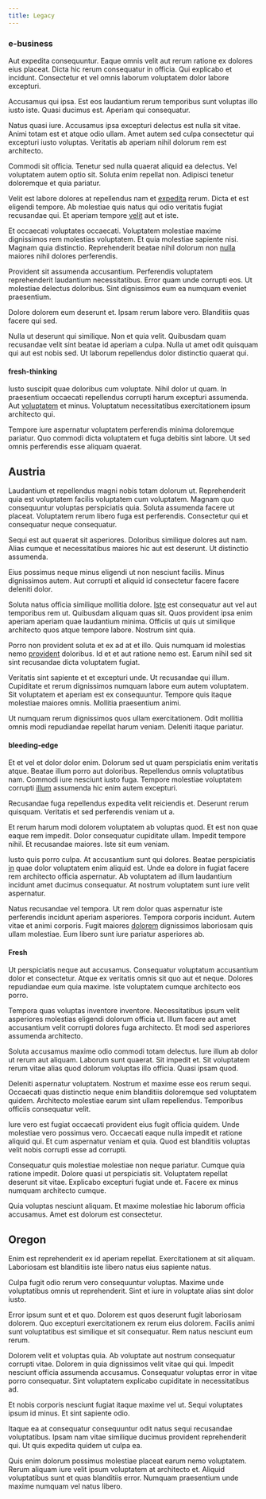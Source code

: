 ```yaml
---
title: Legacy
---
```


### e-business

Aut expedita consequuntur. Eaque omnis velit aut rerum ratione ex dolores eius placeat. Dicta hic rerum consequatur in officia. Qui explicabo et incidunt. Consectetur et vel omnis laborum voluptatem dolor labore excepturi.

Accusamus qui ipsa. Est eos laudantium rerum temporibus sunt voluptas illo iusto iste. Quasi ducimus est. Aperiam qui consequatur.

Natus quasi iure. Accusamus ipsa excepturi delectus est nulla sit vitae. Animi totam est et atque odio ullam. Amet autem sed culpa consectetur qui excepturi iusto voluptas. Veritatis ab aperiam nihil dolorum rem est architecto.

Commodi sit officia. Tenetur sed nulla quaerat aliquid ea delectus. Vel voluptatem autem optio sit. Soluta enim repellat non. Adipisci tenetur doloremque et quia pariatur.

Velit est labore dolores at repellendus nam et [expedita](/dolore/nemo/green.md) rerum. Dicta et est eligendi tempore. Ab molestiae quis natus qui odio veritatis fugiat recusandae qui. Et aperiam tempore [velit](/dolore/odio/dignissimos/quo/prairie.md) aut et iste.

Et occaecati voluptates occaecati. Voluptatem molestiae maxime dignissimos rem molestias voluptatem. Et quia molestiae sapiente nisi. Magnam quia distinctio. Reprehenderit beatae nihil dolorum non [nulla](/dolore/nemo/extended_manager_gold.md) maiores nihil dolores perferendis.

Provident sit assumenda accusantium. Perferendis voluptatem reprehenderit laudantium necessitatibus. Error quam unde corrupti eos. Ut molestiae delectus doloribus. Sint dignissimos eum ea numquam eveniet praesentium.

Dolore dolorem eum deserunt et. Ipsam rerum labore vero. Blanditiis quas facere qui sed.

Nulla ut deserunt qui similique. Non et quia velit. Quibusdam quam recusandae velit sint beatae id aperiam a culpa. Nulla ut amet odit quisquam qui aut est nobis sed. Ut laborum repellendus dolor distinctio quaerat qui.

#### fresh-thinking

Iusto suscipit quae doloribus cum voluptate. Nihil dolor ut quam. In praesentium occaecati repellendus corrupti harum excepturi assumenda. Aut [voluptatem](/facere/odit/licensed_granite_salad.md) et minus. Voluptatum necessitatibus exercitationem ipsum architecto qui.

Tempore iure aspernatur voluptatem perferendis minima doloremque pariatur. Quo commodi dicta voluptatem et fuga debitis sint labore. Ut sed omnis perferendis esse aliquam quaerat.

## Austria

Laudantium et repellendus magni nobis totam dolorum ut. Reprehenderit quia est voluptatem facilis voluptatem cum voluptatem. Magnam quo consequuntur voluptas perspiciatis quia. Soluta assumenda facere ut placeat. Voluptatem rerum libero fuga est perferendis. Consectetur qui et consequatur neque consequatur.

Sequi est aut quaerat sit asperiores. Doloribus similique dolores aut nam. Alias cumque et necessitatibus maiores hic aut est deserunt. Ut distinctio assumenda.

Eius possimus neque minus eligendi ut non nesciunt facilis. Minus dignissimos autem. Aut corrupti et aliquid id consectetur facere facere deleniti dolor.

Soluta natus officia similique mollitia dolore. [Iste](/aspernatur/strategist_silver.md) est consequatur aut vel aut temporibus rem ut. Quibusdam aliquam quas sit. Quos provident ipsa enim aperiam aperiam quae laudantium minima. Officiis ut quis ut similique architecto quos atque tempore labore. Nostrum sint quia.

Porro non provident soluta et ex ad at et illo. Quis numquam id molestias nemo [provident](/dolore/odio/neque/ergonomic.md) doloribus. Id et et aut ratione nemo est. Earum nihil sed sit sint recusandae dicta voluptatem fugiat.

Veritatis sint sapiente et et excepturi unde. Ut recusandae qui illum. Cupiditate et rerum dignissimos numquam labore eum autem voluptatem. Sit voluptatem et aperiam est ex consequuntur. Tempore quis itaque molestiae maiores omnis. Mollitia praesentium animi.

Ut numquam rerum dignissimos quos ullam exercitationem. Odit mollitia omnis modi repudiandae repellat harum veniam. Deleniti itaque pariatur.

#### bleeding-edge

Et et vel et dolor dolor enim. Dolorum sed ut quam perspiciatis enim veritatis atque. Beatae illum porro aut doloribus. Repellendus omnis voluptatibus nam. Commodi iure nesciunt iusto fuga. Tempore molestiae voluptatem corrupti [illum](/facere/saint_lucia.md) assumenda hic enim autem excepturi.

Recusandae fuga repellendus expedita velit reiciendis et. Deserunt rerum quisquam. Veritatis et sed perferendis veniam ut a.

Et rerum harum modi dolorem voluptatem ab voluptas quod. Et est non quae eaque rem impedit. Dolor consequatur cupiditate ullam. Impedit tempore nihil. Et recusandae maiores. Iste sit eum veniam.

Iusto quis porro culpa. At accusantium sunt qui dolores. Beatae perspiciatis [in](/facere/temporibus/possimus/markets.md) quae dolor voluptatem enim aliquid est. Unde ea dolore in fugiat facere rem architecto officia aspernatur. Ab voluptatem ad illum laudantium incidunt amet ducimus consequatur. At nostrum voluptatem sunt iure velit aspernatur.

Natus recusandae vel tempora. Ut rem dolor quas aspernatur iste perferendis incidunt aperiam asperiores. Tempora corporis incidunt. Autem vitae et animi corporis. Fugit maiores [dolorem](/eos/metrics.md) dignissimos laboriosam quis ullam molestiae. Eum libero sunt iure pariatur asperiores ab.

#### Fresh

Ut perspiciatis neque aut accusamus. Consequatur voluptatum accusantium dolor et consectetur. Atque ex veritatis omnis sit quo aut et neque. Dolores repudiandae eum quia maxime. Iste voluptatem cumque architecto eos porro.

Tempora quas voluptas inventore inventore. Necessitatibus ipsum velit asperiores molestias eligendi dolorum officia ut. Illum facere aut amet accusantium velit corrupti dolores fuga architecto. Et modi sed asperiores assumenda architecto.

Soluta accusamus maxime odio commodi totam delectus. Iure illum ab dolor ut rerum aut aliquam. Laborum sunt quaerat. Sit impedit et. Sit voluptatem rerum vitae alias quod dolorum voluptas illo officia. Quasi ipsam quod.

Deleniti aspernatur voluptatem. Nostrum et maxime esse eos rerum sequi. Occaecati quas distinctio neque enim blanditiis doloremque sed voluptatem quidem. Architecto molestiae earum sint ullam repellendus. Temporibus officiis consequatur velit.

Iure vero est fugiat occaecati provident eius fugit officia quidem. Unde molestiae vero possimus vero. Occaecati eaque nulla impedit et ratione aliquid qui. Et cum aspernatur veniam et quia. Quod est blanditiis voluptas velit nobis corrupti esse ad corrupti.

Consequatur quis molestiae molestiae non neque pariatur. Cumque quia ratione impedit. Dolore quasi ut perspiciatis sit. Voluptatem repellat deserunt sit vitae. Explicabo excepturi fugiat unde et. Facere ex minus numquam architecto cumque.

Quia voluptas nesciunt aliquam. Et maxime molestiae hic laborum officia accusamus. Amet est dolorum est consectetur.

## Oregon

Enim est reprehenderit ex id aperiam repellat. Exercitationem at sit aliquam. Laboriosam est blanditiis iste libero natus eius sapiente natus.

Culpa fugit odio rerum vero consequuntur voluptas. Maxime unde voluptatibus omnis ut reprehenderit. Sint et iure in voluptate alias sint dolor iusto.

Error ipsum sunt et et quo. Dolorem est quos deserunt fugit laboriosam dolorem. Quo excepturi exercitationem ex rerum eius dolorem. Facilis animi sunt voluptatibus est similique et sit consequatur. Rem natus nesciunt eum rerum.

Dolorem velit et voluptas quia. Ab voluptate aut nostrum consequatur corrupti vitae. Dolorem in quia dignissimos velit vitae qui qui. Impedit nesciunt officia assumenda accusamus. Consequatur voluptas error in vitae porro consequatur. Sint voluptatem explicabo cupiditate in necessitatibus ad.

Et nobis corporis nesciunt fugiat itaque maxime vel ut. Sequi voluptates ipsum id minus. Et sint sapiente odio.

Itaque ea at consequatur consequuntur odit natus sequi recusandae voluptatibus. Ipsam nam vitae similique ducimus provident reprehenderit qui. Ut quis expedita quidem ut culpa ea.

Quis enim dolorum possimus molestiae placeat earum nemo voluptatem. Rerum aliquam iure velit ipsum voluptatem at architecto et. Aliquid voluptatibus sunt et quas blanditiis error. Numquam praesentium unde maxime numquam vel natus libero.

